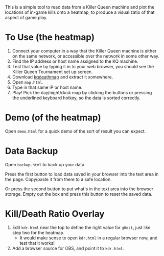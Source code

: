 This is a simple tool to read data from a Killer Queen machine and plot the
locations of in-game kills onto a heatmap, to produce a visualizatio of
that aspect of game play.

# To Use (the heatmap)

1. Connect your computer in a way that the Killer Queen machine is either
   on the same network, or accessible over the network in some other way.
2. Find the IP address or host name assigned to the KQ machine.
3. Test that value by typing it in to your web browser, you should
   see the Killer Queen Tournament set up screen.
4. Download [kqdeathmap](https://github.com/arantius/kqdeathmap/archive/master.zip)
   and extract it somewhere.
5. Open `map.html`.
6. Type in that same IP or host name.
7. Play!  Pick the day/night/dusk map by clicking the buttons or pressing
   the underlined keyboard hotkey, so the data is sorted correctly.

# Demo (of the heatmap)

Open `demo.html` for a quick demo of the sort of result you can expect.

# Data Backup

Open `backup.html` to back up your data.

Press the first button to load data saved in your browser into the text area
in the page.  Copy/paste it from there to a safe location.

Or press the second button to put what's in the text area into the browser
storage.  Empty out the box and press this button to reset the saved data.

# Kill/Death Ratio Overlay

1. Edit `kdr.html` near the top to define the right value for `gHost`,
   just like step two for the heatmap.
   * It would make sense to open `kdr.html` in a regular browser now, and
     test that it works!
2. Add a browser source for OBS, and point it to `kdr.html`.
